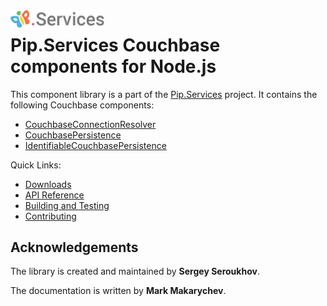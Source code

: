 # <img src="https://github.com/pip-services/pip-services/raw/master/design/Logo.png" alt="Pip.Services Logo" style="max-width:30%"> <br/> Pip.Services Couchbase components for Node.js

This component library is a part of the [Pip.Services](https://github.com/pip-services/pip-services) project.
It contains the following Couchbase components: 
 
 * [CouchbaseConnectionResolver](https://pip-services3-node.github.io/pip-services3-couchbase-node/classes/connect.couchbaseconnectionresolver.html)
 * [CouchbasePersistence](https://pip-services3-node.github.io/pip-services3-couchbase-node/classes/persistence.couchbasepersistence.html)
 * [IdentifiableCouchbasePersistence](https://pip-services3-node.github.io/pip-services3-couchbase-node/classes/persistence.identifiablecouchbasepersistence.html)

Quick Links:

* [Downloads](https://github.com/pip-services-node/pip-services-couchbase-node/blob/master/doc/Downloads.md)
* [API Reference](https://pip-services3-node.github.io/pip-services3-couchbase-node/globals.html)
* [Building and Testing](https://github.com/pip-services-node/pip-services-couchbase-node/blob/master/doc/Development.md)
* [Contributing](https://github.com/pip-services-node/pip-services-couchbase-node/blob/master/doc/Development.md/#contrib)

## Acknowledgements

The library is created and maintained by **Sergey Seroukhov**.

The documentation is written by **Mark Makarychev**.
